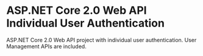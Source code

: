 # ASP.NET Core 2.0 Web API Individual User Authentication
ASP.NET Core 2.0 Web API project with individual user authentication. User Management APIs are included.
